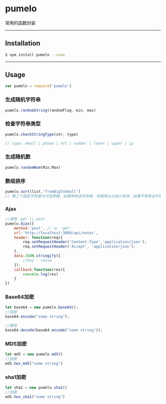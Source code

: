 # pumelo

常用的函数封装

***

## Installation
```bash
$ npm install pumelo --save
```

***

## Usage
```javascript
var pumelo = require('pumelo')
```

### 生成随机字符串
```javascript
pumelo.randomString(randomFlag, min, max)
```

### 检查字符串类型
```javascript
pumelo.checkStringType(str, type)

// type: email | phone | tel | number | lower | upper | ip

```

### 生成随机数
```javascript
pumelo.randomNum(Min,Max)
```

### 数组排序
```javascript
pumelo.sort(list,'fromBigToSmall')
// 第二个固定字符串为可选参数，如果带有该字符串，则按照从大到小排序。如果不带有该字符串，则按照从小到大排序。
```

### Ajax
```javascript
//调用：get || post
pumelo.Ajax({
    method:'post', // or 'get'
    url:'http://localhost:3000/api/notes',
    header: function(req){
        req.setRequestHeader('Content-Type','application/json');
        req.setRequestHeader('Accept', 'application/json');  
    },
    data:JSON.stringify({
        //key : value
    }),
    callback:function(res){
        console.log(res)
    }
})
```

### Base64加密
```javascript
let base64 = new pumelo.base64();
//加密
base64.encode("some string");

//解密
base64.decode(base64.encode("some string"));
```

### MD5加密
```javascript
let md5 = new pumelo.md5()
//加密
md5.hex_md5("some string")
```

### sha1加密
```javascript
let sha1 = new pumelo.sha1()
//加密
md5.hex_sha1("some string")
```